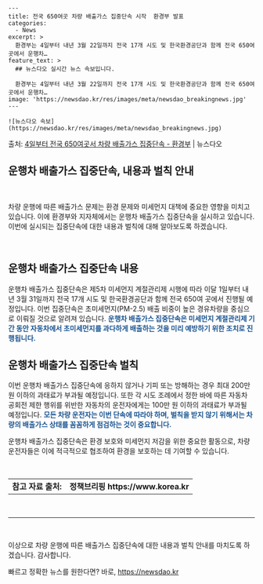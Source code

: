     ---
    title: 전국 650여곳 차량 배출가스 집중단속 시작  환경부 발표
    categories:
      - News
    excerpt: >
      환경부는 4일부터 내년 3월 22일까지 전국 17개 시도 및 한국환경공단과 함께 전국 650여 곳에서 운행차…
    feature_text: >
      ## 뉴스다오 실시간 뉴스 속보입니다.
    
      환경부는 4일부터 내년 3월 22일까지 전국 17개 시도 및 한국환경공단과 함께 전국 650여 곳에서 운행차…
    image: 'https://newsdao.kr/res/images/meta/newsdao_breakingnews.jpg'
    ---
    
    ![뉴스다오 속보](https://newsdao.kr/res/images/meta/newsdao_breakingnews.jpg)

<p>출처: <a href="https://newsdao.kr/2719" rel="dofollow">4일부터 전국 650여곳서 차량 배출가스 집중단속 - 환경부</a> | 뉴스다오</p>

<h2 data-ke-size="size26">운행차 배출가스 집중단속, 내용과 벌칙 안내</h2>
<p data-ke-size="size16">&nbsp;</p>
차량 운행에 따른 배출가스 문제는 환경 문제와 미세먼지 대책에 중요한 영향을 미치고 있습니다. 이에 환경부와 지자체에서는 운행차 배출가스 집중단속을 실시하고 있습니다. 이번에 실시되는 집중단속에 대한 내용과 벌칙에 대해 알아보도록 하겠습니다.
<p data-ke-size="size16">&nbsp;</p>

<h2 data-ke-size="size24">운행차 배출가스 집중단속 내용</h2>

운행차 배출가스 집중단속은 제5차 미세먼지 계절관리제 시행에 따라 이달 1일부터 내년 3월 31일까지 전국 17개 시도 및 한국환경공단과 함께 전국 650여 곳에서 진행될 예정입니다. 이번 집중단속은 초미세먼지(PM-2.5) 배출 비중이 높은 경유차량을 중심으로 이뤄질 것으로 알려져 있습니다.
<b><span style="color: #1a5490;">운행차 배출가스 집중단속은 미세먼지 계절관리제 기간 동안 자동차에서 초미세먼지를 과다하게 배출하는 것을 미리 예방하기 위한 조치로 진행됩니다.</span></b>

<h2 data-ke-size="size24">운행차 배출가스 집중단속 벌칙</h2>

이번 운행차 배출가스 집중단속에 응하지 않거나 기피 또는 방해하는 경우 최대 200만 원 이하의 과태료가 부과될 예정입니다. 또한 각 시도 조례에서 정한 바에 따른 자동차 공회전 제한 행위를 위반한 자동차의 운전자에게는 100만 원 이하의 과태료가 부과될 예정입니다.
<b><span style="color: #1a5490;">모든 차량 운전자는 이번 단속에 따라야 하며, 벌칙을 받지 않기 위해서는 차량의 배출가스 상태를 꼼꼼하게 점검하는 것이 중요합니다.</span></b>

운행차 배출가스 집중단속은 환경 보호와 미세먼지 저감을 위한 중요한 활동으로, 차량 운전자들은 이에 적극적으로 협조하여 환경을 보호하는 데 기여할 수 있습니다.
<p data-ke-size="size16">&nbsp;</p>
<table>
<tbody>
<tr>
<td style="text-align: center; height: 17px;"><b>참고 자료 출처: </b></td>
<td style="text-align: center; height: 17px;"><b>정책브리핑 https://www.korea.kr</b></td>
</tr>
</tbody>
</table>
<p data-ke-size="size16">&nbsp;</p>
<hr>
<p data-ke-size="size16">&nbsp;</p>

이상으로 차량 운행에 따른 배출가스 집중단속에 대한 내용과 벌칙 안내를 마치도록 하겠습니다. 감사합니다. 

빠르고 정확한 뉴스를 원한다면? 바로, <a href="https://newsdao.kr" rel="dofollow">https://newsdao.kr</a>


    
